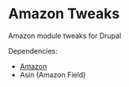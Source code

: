 Amazon Tweaks
=============

Amazon module tweaks for Drupal

Dependencies:
- [Amazon](http://drupal.org/project/amazon)
- Asin (Amazon Field)